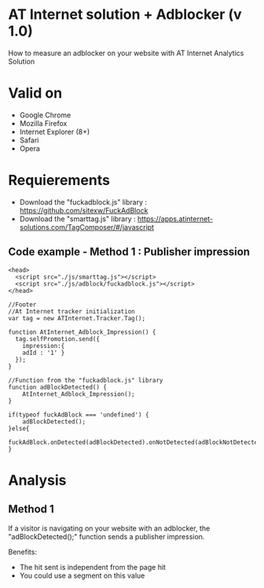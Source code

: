 # AT Internet solution + Adblocker (v 1.0)

How to measure an adblocker on your website with AT Internet Analytics Solution

# Valid on

- Google Chrome
- Mozilla Firefox
- Internet Explorer (8+)
- Safari
- Opera

# Requierements

- Download the "fuckadblock.js" library : https://github.com/sitexw/FuckAdBlock
- Download the "smarttag.js" library : https://apps.atinternet-solutions.com/TagComposer/#/javascript

## Code example - Method 1 : Publisher impression

    <head>
      <script src="./js/smarttag.js"></script>
      <script src="./js/adblock/fuckadblock.js"></script>
    </head>
    
    //Footer
    //At Internet tracker initialization
    var tag = new ATInternet.Tracker.Tag();
    
    function AtInternet_Adblock_Impression() {
      tag.selfPromotion.send({
        impression:{
        adId : '1' }
      });
    }
		
    //Function from the "fuckadblock.js" library
    function adBlockDetected() {
        AtInternet_Adblock_Impression();
    }
		
    if(typeof fuckAdBlock === 'undefined') {
        adBlockDetected();
    }else{
        fuckAdBlock.onDetected(adBlockDetected).onNotDetected(adBlockNotDetected);
    }


# Analysis

## Method 1

If a visitor is navigating on your website with an adblocker, the "adBlockDetected();" function sends a publisher impression.

Benefits:
- The hit sent is independent from the page hit
- You could use a segment on this value
